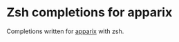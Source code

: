 # Zsh completions for apparix
Completions written for [apparix](https://micans.org/apparix/) with zsh.
